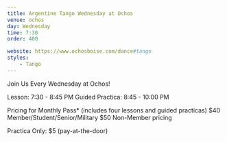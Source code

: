 ```yaml
---
title: Argentine Tango Wednesday at Ochos
venue: ochos
day: Wednesday
time: 7:30
order: 400

website: https://www.ochosboise.com/dance#tango
styles:
    - Tango
---
```

Join Us Every Wednesday at Ochos!

Lesson: 7:30 - 8:45 PM
Guided Practica: 8:45 - 10:00 PM

Pricing for Monthly Pass* (includes four lessons and guided practicas)
$40 Member/Student/Senior/Military
$50 Non-Member pricing

Practica Only: $5 (pay-at-the-door)
